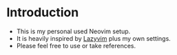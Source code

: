 # Introduction

- This is my personal used Neovim setup.
- It is heavily inspired by [Lazyvim](https://www.lazyvim.org/) plus my own settings.
- Please feel free to use or take references.
